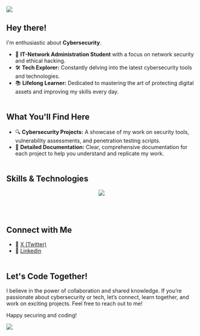 <!--horizontal divider(gradiant)-->
<img src="https://user-images.githubusercontent.com/73097560/115834477-dbab4500-a447-11eb-908a-139a6edaec5c.gif">

## Hey there!

I'm enthusiastic about **Cybersecurity**.
- 🔐 **IT-Network Administration Student** with a focus on network security and ethical hacking.
- 🛠️ **Tech Explorer:** Constantly delving into the latest cybersecurity tools and technologies.
- 📚 **Lifelong Learner:** Dedicated to mastering the art of protecting digital assets and improving my skills every day.<br><br>

## What You'll Find Here

- 🔍 **Cybersecurity Projects:** A showcase of my work on security tools, vulnerability assessments, and penetration testing scripts.
- 📄 **Detailed Documentation:** Clear, comprehensive documentation for each project to help you understand and replicate my work.<br><br>

## Skills & Technologies

<!--tech stack icons-->
<p align="center">
  <a href="https://skillicons.dev">
    <img src="https://skillicons.dev/icons?i=py,ruby,c,html,js,php,powershell,bash,mysql,mongodb,git,docker,vscode,notion,windows,linux&perline=8" />
  </a>
</p><br><br>

## Connect with Me

- 📱 [X (Twitter)](https://x.com/secusavvy)
- 📝 [Linkedin](https://www.linkedin.com/in/zakarye-ridoine/)<br><br>

## Let's Code Together!

I believe in the power of collaboration and shared knowledge. If you’re passionate about cybersecurity or tech, let’s connect, learn together, and work on exciting projects. Feel free to reach out to me!

Happy securing and coding!


<!--horizontal divider(gradiant)-->
<img src="https://user-images.githubusercontent.com/73097560/115834477-dbab4500-a447-11eb-908a-139a6edaec5c.gif">
